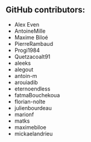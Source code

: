 GitHub contributors:
--------------------------------
 - Alex Even
 - AntoineMille
 - Maxime Biloé
 - PierreRambaud
 - Progi1984
 - Quetzacoalt91
 - aleeks
 - alegout
 - antoin-m
 - arouiadib
 - eternoendless
 - fatmaBouchekoua
 - florian-nolte
 - julienbourdeau
 - marionf
 - matks
 - maximebiloe
 - mickaelandrieu
